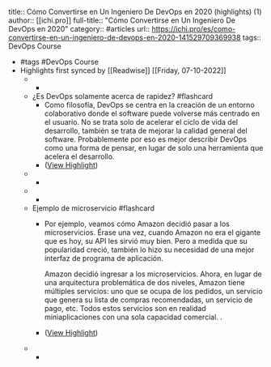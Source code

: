 title:: Cómo Convertirse en Un Ingeniero De DevOps en 2020 (highlights) (1)
author:: [[ichi.pro]]
full-title:: "Cómo Convertirse en Un Ingeniero De DevOps en 2020"
category:: #articles
url:: https://ichi.pro/es/como-convertirse-en-un-ingeniero-de-devops-en-2020-141529709369938
tags:: DevOps Course

- #tags #DevOps Course
- Highlights first synced by [[Readwise]] [[Friday, 07-10-2022]]
	- -
	- ¿Es DevOps solamente acerca de rapidez? #flashcard
		- Como filosofía, DevOps se centra en la creación de un entorno colaborativo donde el software puede volverse más centrado en el usuario. No se trata solo de acelerar el ciclo de vida del desarrollo, también se trata de mejorar la calidad general del software. Probablemente por eso es mejor describir DevOps como una forma de pensar, en lugar de solo una herramienta que acelera el desarrollo.
		- ([View Highlight](https://instapaper.com/read/1436150383/17176571))
	- -
	- -
	- Ejemplo de microservicio #flashcard
		- Por ejemplo, veamos cómo Amazon decidió pasar a los microservicios. Érase una vez, cuando Amazon no era el gigante que es hoy, su API les sirvió muy bien. Pero a medida que su popularidad creció, también lo hizo su necesidad de una mejor interfaz de programa de aplicación.
		  
		  Amazon decidió ingresar a los microservicios. Ahora, en lugar de una arquitectura problemática de dos niveles, Amazon tiene múltiples servicios: uno que se ocupa de los pedidos, un servicio que genera su lista de compras recomendadas, un servicio de pago, etc. Todos estos servicios son en realidad miniaplicaciones con una sola capacidad comercial. .
		- ([View Highlight](https://instapaper.com/read/1436150383/17176639))
	- -